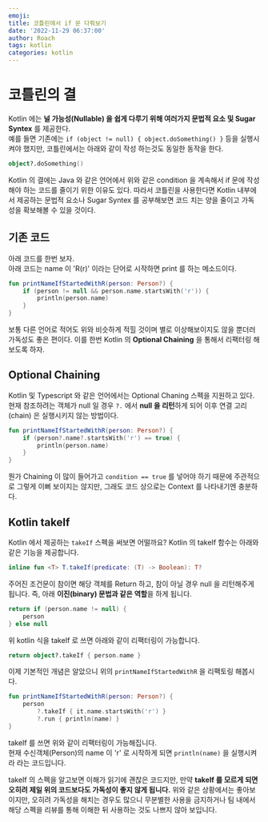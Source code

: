 ```yaml
---
emoji: 
title: 코틀린에서 if 문 다뤄보기
date: '2022-11-29 06:37:00'
author: Roach
tags: kotlin
categories: kotlin
---
```


# 코틀린의 결

Kotlin 에는 **널 가능성(Nullable) 을 쉽게 다루기 위해 여러가지 문법적 요소 및 Sugar Syntex** 를 제공한다.  
예를 들면 기존에는 `if (object != null) { object.doSomething() }` 등을 실행시켜야 했지만, 코틀린에서는 아래와 같이 작성 하는것도 동일한 동작을 한다.

```kotlin
object?.doSomething()
```

Kotlin 의 결에는 Java 와 같은 언어에서 위와 같은 condition 을 계속해서 if 문에 작성해야 하는 코드를 줄이기 위한 이유도 있다. 
따라서 코틀린을 사용한다면 Kotlin 내부에서 제공하는 문법적 요소나 Sugar Syntex 를 공부해보면 코드 치는 양을 줄이고 가독성을 확보해볼 수 있을 것이다.

## 기존 코드

아래 코드를 한번 보자.  
아래 코드는 name 이 'R(r)' 이라는 단어로 시작하면 print 를 하는 메소드이다.

```kotlin
fun printNameIfStartedWithR(person: Person?) {
    if (person != null && person.name.startsWith('r')) {
        println(person.name)
    }
}
```

보통 다른 언어로 적어도 위와 비슷하게 적힐 것이며 별로 이상해보이지도 않을 뿐더러 가독성도 좋은 편이다. 
이를 한번 Kotlin 의 **Optional Chaining** 을 통해서 리팩터링 해보도록 하자. 

## Optional Chaining

Kotlin 및 Typescript 와 같은 언어에서는 Optional Chaning 스펙을 지원하고 있다. 
현재 참조하려는 객체가 null 일 경우 `?.` 에서 **null 을 리턴**하게 되어 이후 연결 고리(chain) 은 실행시키지 않는 방법이다.  

```kotlin
fun printNameIfStartedWithR(person: Person?) {
    if (person?.name?.startsWith('r') == true) {
        println(person.name)
    }
}
```

뭔가 Chaining 이 많이 들어가고 `condition == true` 를 넣어야 하기 때문에 주관적으로 그렇게 이뻐 보이지는 않지만, 
그래도 코드 상으로는 Context 를 나타내기엔 충분하다.

## Kotlin takeIf

Kotlin 에서 제공하는 `takeIf` 스펙을 써보면 어떨까요? Kotlin 의 takeIf 함수는 아래와 같은 기능을 제공합니다.  

```kotlin
inline fun <T> T.takeIf(predicate: (T) -> Boolean): T?
```

주어진 조건문이 참이면 해당 객체를 Return 하고, 참이 아닐 경우 null 을 리턴해주게 됩니다. 
즉, 아래 **이진(binary) 문법과 같은 역할**을 하게 됩니다. 

```kotlin
return if (person.name != null) {
    person
} else null
```

위 kotlin 식을 takeIf 로 쓰면 아래와 같이 리팩터링이 가능합니다. 

```kotlin
return object?.takeIf { person.name }
```

이제 기본적인 개념은 알았으니 위의 `printNameIfStartedWithR` 을 리팩토링 해봅시다. 

```kotlin
fun printNameIfStartedWithR(person: Person?) {
    person
        ?.takeIf { it.name.startsWith('r') }
        ?.run { println(name) }
}
```

takeIf 를 쓰면 위와 같이 리팩터링이 가능해집니다.  
현재 수신객체(Person)의 name 이 'r' 로 시작하게 되면 `println(name)` 을 실행시켜라 라는 코드입니다.  

takeIf 의 스펙을 알고보면 이해가 읽기에 괜찮은 코드지만, 만약 **takeIf 를 모르게 되면 오히려 제일 위의 코드보다도 가독성이 좋지 않게 됩니다.** 
위와 같은 상황에서는 좋아보이지만, 오히려 가독성을 해치는 경우도 많으니 무분별한 사용을 금지하거나 팀 내에서 해당 스펙을 리뷰를 통해 이해한 뒤 사용하는 것도 나쁘지 않아 보입니다. 